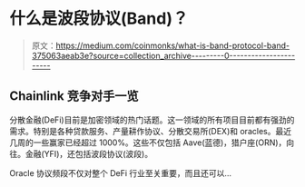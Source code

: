 # 什么是波段协议(Band)？

> 原文：<https://medium.com/coinmonks/what-is-band-protocol-band-375063aeab3e?source=collection_archive---------0----------------------->

## Chainlink 竞争对手一览

分散金融(DeFi)目前是加密领域的热门话题。这一领域的所有项目目前都有强劲的需求。特别是各种贷款服务、产量耕作协议、分散交易所(DEX)和 oracles。最近几周的一些赢家已经超过 1000%。这些不仅包括 Aave(蓝德)，猎户座(ORN)，向往。金融(YFI)，还包括波段协议(波段)。

Oracle 协议频段不仅对整个 DeFi 行业至关重要，而且还可以…